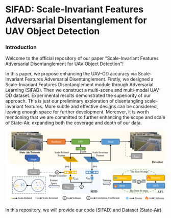 # SIFAD: Scale-Invariant Features Adversarial Disentanglement for UAV Object Detection

### Introduction

Welcome to the official repository of our paper "Scale-Invariant Features Adversarial Disentanglement for UAV Object Detection"!

In this paper, we propose enhancing the UAV-OD accuracy via Scale-Invariant Features Adversarial Disentanglement. 
Firstly, we designed a Scale-Invariant Features Disentanglement module through Adversarial Learning (SIFAD). 
Then we construct a multi-scene and multi-modal UAV-OD dataset. 
Experimental results demonstrated the superiority of our approach. This is just our preliminary exploration of disentangling scale-invariant features. More subtle and effective designs can be considered, leaving enough space for further development. 
Moreover, it is worth mentioning that we are committed to further enhancing the scope and scale of State-Air, expanding both the coverage and depth of our data.

![](assets/overview.png)

In this repository, we will provide our code (SIFAD) and Dataset (State-Air).